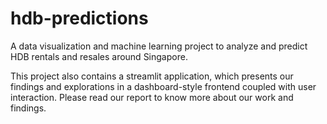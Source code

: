 # hdb-predictions
A data visualization and machine learning project to analyze and predict HDB rentals and resales around Singapore.

This project also contains a streamlit application, which presents our findings and explorations in a dashboard-style frontend coupled with user interaction. Please read our report to know more about our work and findings.
